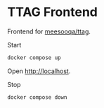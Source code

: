 # TTAG Frontend

Frontend for [meesooqa/ttag](https://github.com/meesooqa/ttag).

Start
```sh
docker compose up
```
Open [http://localhost](http://localhost).

Stop
```sh
docker compose down
```